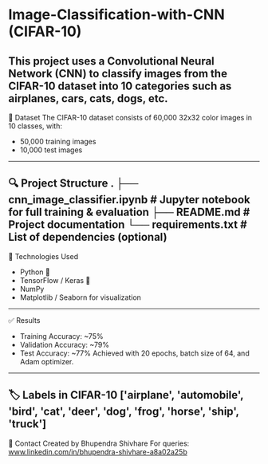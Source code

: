 # Image-Classification-with-CNN (CIFAR-10)
This project uses a Convolutional Neural Network (CNN) to classify images from the CIFAR-10 dataset into 10 categories such as airplanes, cars, cats, dogs, etc.
---

📂 Dataset
The CIFAR-10 dataset consists of 60,000 32x32 color images in 10 classes, with:
- 50,000 training images
- 10,000 test images
---

🔍 Project Structure
.
├── cnn_image_classifier.ipynb     # Jupyter notebook for full training & evaluation
├── README.md                      # Project documentation
└── requirements.txt               # List of dependencies (optional)
---

🧰 Technologies Used
- Python 🐍
- TensorFlow / Keras 🤖
- NumPy
- Matplotlib / Seaborn for visualization
---

✅ Results
- Training Accuracy: ~75%
- Validation Accuracy: ~79%
- Test Accuracy: ~77%
Achieved with 20 epochs, batch size of 64, and Adam optimizer.
---

🏷️ Labels in CIFAR-10
['airplane', 'automobile', 'bird', 'cat', 'deer', 
 'dog', 'frog', 'horse', 'ship', 'truck']
---

📧 Contact
Created by Bhupendra Shivhare
For queries: www.linkedin.com/in/bhupendra-shivhare-a8a02a25b
